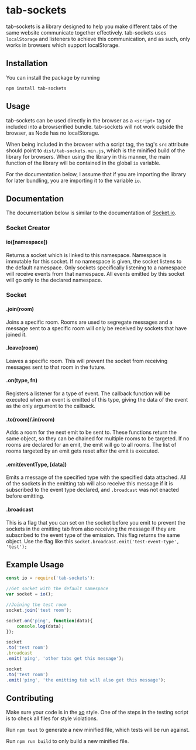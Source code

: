 # tab-sockets

tab-sockets is a library designed to help you make different tabs of the same website communicate together effectively. tab-sockets uses `localStorage` and listeners to achieve this communication, and as such, only works in browsers which support localStorage.

## Installation

You can install the package by running

`npm install tab-sockets`

## Usage

tab-sockets can be used directly in the browser as a `<script>` tag or included into a browserified bundle. tab-sockets will not work outside the browser, as Node has no localStorage.

When being included in the browser with a script tag, the tag's `src` attribute should point to `dist/tab-sockets.min.js`, which is the minified build of the library for browsers. When using the library in this manner, the main function of the library will be contained in the global `io` variable.

For the documentation below, I assume that if you are importing the library for later bundling, you are importing it to the variable `io`.

## Documentation

The documentation below is similar to the documentation of [Socket.io](http://socket.io/).

### Socket Creator

#### io([namespace])

Returns a socket which is linked to this namespace. Namespace is immutable for this socket. If no namespace is given, the socket listens to the default namespace. Only sockets specifically listening to a namespace will receive events from that namespace. All events emitted by this socket will go only to the declared namespace.

### Socket

#### .join(room)

Joins a specific room. Rooms are used to segregate messages and a message sent to a specific room will only be received by sockets that have joined it.

#### .leave(room)

Leaves a specific room. This will prevent the socket from receiving messages sent to that room in the future.

#### .on(type, fn)

Registers a listener for a type of event. The callback function will be executed when an event is emitted of this type, giving the data of the event as the only argument to the callback.

#### .to(room)/.in(room)

Adds a room for the next emit to be sent to. These functions return the same object, so they can be chained for multiple rooms to be targeted. If no rooms are declared for an emit, the emit will go to all rooms. The list of rooms targeted by an emit gets reset after the emit is executed.

#### .emit(eventType, [data])

Emits a message of the specified type with the specified data attached. All of the sockets in the emitting tab will also receive this message if it is subscribed to the event type declared, and `.broadcast` was not enacted before emitting.

#### .broadcast

This is a flag that you can set on the socket before you emit to prevent the sockets in the emitting tab from also receiving the message if they are subscribed to the event type of the emission. This flag returns the same object. Use the flag like this `socket.broadcast.emit('test-event-type', 'test');`


## Example Usage

```js
const io = require('tab-sockets');

//Get socket with the default namespace
var socket = io();

//Joining the test room
socket.join('test room');

socket.on('ping', function(data){
	console.log(data);
});

socket
.to('test room')
.broadcast
.emit('ping', 'other tabs get this message');

socket
.to('test room')
.emit('ping', 'the emitting tab will also get this message');
```

## Contributing

Make sure your code is in the [xo](https://github.com/sindresorhus/xo) style. One of the steps in the testing script is to check all files for style violations.

Run `npm test` to generate a new minified file, which tests will be run against.

Run `npm run build` to only build a new minified file.
